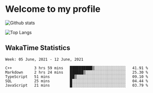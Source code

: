 # Welcome to my profile

![Github stats](https://github-readme-stats.vercel.app/api?username=xinthose&show_icons=true&theme=radical&count_private=true)

![Top Langs](https://github-readme-stats.vercel.app/api/top-langs/?username=xinthose)

## WakaTime Statistics
<!--START_SECTION:waka-->
```text
Week: 05 June, 2021 - 12 June, 2021

C++          3 hrs 59 mins   ██████████▒░░░░░░░░░░░░░░   41.91 % 
Markdown     2 hrs 24 mins   ██████▒░░░░░░░░░░░░░░░░░░   25.30 % 
TypeScript   51 mins         ██▒░░░░░░░░░░░░░░░░░░░░░░   09.10 % 
SQL          25 mins         █░░░░░░░░░░░░░░░░░░░░░░░░   04.44 % 
JavaScript   21 mins         █░░░░░░░░░░░░░░░░░░░░░░░░   03.79 % 
```
<!--END_SECTION:waka-->
